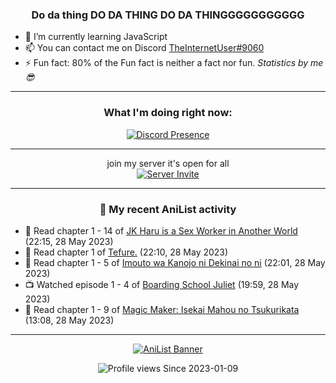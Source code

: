 <div align="center">

### Do da thing DO DA THING DO DA THINGGGGGGGGGGG
</div>

- 🌱 I’m currently learning JavaScript
- 📫 You can contact me on Discord [TheInternetUser#9060](https://discord.com/users/534117072796385300)
- ⚡ Fun fact: 80% of the Fun fact is neither a fact nor fun. _Statistics by me 😎_
<hr>

<div align="center">

### What I'm doing right now:
[![Discord Presence](https://lanyard.cnrad.dev/api/534117072796385300)](https://discord.com/users/534117072796385300)
<hr>

join my server it's open for all <br>
[![Server Invite](https://invidget.switchblade.xyz/bfYgVHxrSs)](https://discord.gg/bfYgVHxrSs)

<hr>
  
### 🌸 My recent AniList activity

</div>

<!-- ANILIST_ACTIVITY:start -->

-   📖 Read chapter 1 - 14 of [JK Haru is a Sex Worker in Another World](https://anilist.co/manga/110175) (22:15, 28 May 2023)
-   📖 Read chapter 1 of [Tefure.](https://anilist.co/manga/136415) (22:10, 28 May 2023)
-   📖 Read chapter 1 - 5 of [Imouto wa Kanojo ni Dekinai no ni](https://anilist.co/manga/157136) (22:01, 28 May 2023)
-   📺 Watched episode 1 - 4 of [Boarding School Juliet](https://anilist.co/anime/101310) (19:59, 28 May 2023)
-   📖 Read chapter 1 - 9 of [Magic Maker: Isekai Mahou no Tsukurikata](https://anilist.co/manga/155780) (13:08, 28 May 2023)

<!-- ANILIST_ACTIVITY:end -->
<hr>

<div align="center">

[![AniList Banner](https://img.anili.st/User/929966)](https://anilist.co/user/TheInternetUser)

![Profile views](https://gpvc.arturio.dev/TheInternetUse7) Since 2023-01-09

</div>
